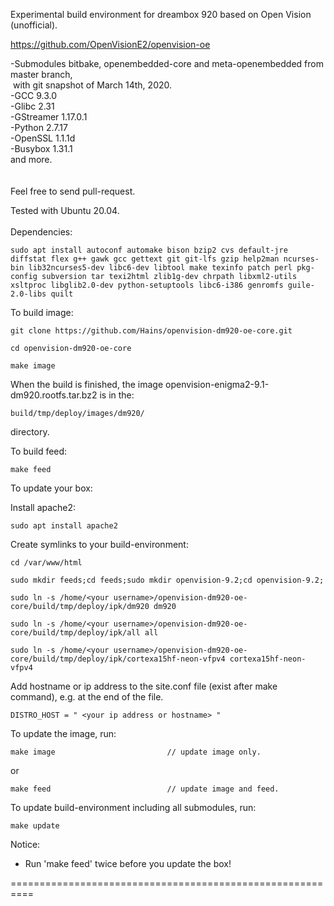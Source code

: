 Experimental build environment for dreambox 920 based on Open Vision (unofficial).

https://github.com/OpenVisionE2/openvision-oe

-Submodules bitbake, openembedded-core and meta-openembedded from master branch,<br>
&nbsp;with git snapshot of March 14th, 2020.<br>
-GCC 9.3.0<br>
-Glibc 2.31<br>
-GStreamer 1.17.0.1<br>
-Python 2.7.17<br>
-OpenSSL 1.1.1d<br>
-Busybox 1.31.1<br>
and more.<br>
<br>
<br>
Feel free to send pull-request.

Tested with Ubuntu 20.04.
<br>
<br>
Dependencies:
```
sudo apt install autoconf automake bison bzip2 cvs default-jre diffstat flex g++ gawk gcc gettext git git-lfs gzip help2man ncurses-bin lib32ncurses5-dev libc6-dev libtool make texinfo patch perl pkg-config subversion tar texi2html zlib1g-dev chrpath libxml2-utils xsltproc libglib2.0-dev python-setuptools libc6-i386 genromfs guile-2.0-libs quilt
```
To build image:
```
git clone https://github.com/Hains/openvision-dm920-oe-core.git

cd openvision-dm920-oe-core

make image
```
When the build is finished, the image openvision-enigma2-9.1-dm920.rootfs.tar.bz2 is in the:
```
build/tmp/deploy/images/dm920/
```
directory.

To build feed:
```
make feed
```

To update your box:

Install apache2:
```
sudo apt install apache2
```
Create symlinks to your build-environment:
```
cd /var/www/html

sudo mkdir feeds;cd feeds;sudo mkdir openvision-9.2;cd openvision-9.2;

sudo ln -s /home/<your username>/openvision-dm920-oe-core/build/tmp/deploy/ipk/dm920 dm920 

sudo ln -s /home/<your username>/openvision-dm920-oe-core/build/tmp/deploy/ipk/all all

sudo ln -s /home/<your username>/openvision-dm920-oe-core/build/tmp/deploy/ipk/cortexa15hf-neon-vfpv4 cortexa15hf-neon-vfpv4
```
Add hostname or ip address to the site.conf file (exist after make command), e.g. at the end of the file.
```
DISTRO_HOST = " <your ip address or hostname> "
```
To update the image, run:
```
make image                         // update image only.
```
or  
```
make feed                          // update image and feed.
```

To update build-environment including all submodules, run:
```
make update
```

Notice: 
* Run 'make feed' twice before you update the box!

==========================================================
